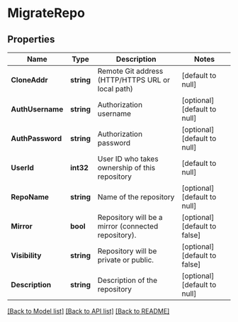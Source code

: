 # MigrateRepo

## Properties
Name | Type | Description | Notes
------------ | ------------- | ------------- | -------------
**CloneAddr** | **string** | Remote Git address (HTTP/HTTPS URL or local path) | [default to null]
**AuthUsername** | **string** | Authorization username | [optional] [default to null]
**AuthPassword** | **string** | Authorization password | [optional] [default to null]
**UserId** | **int32** | User ID who takes ownership of this repository | [default to null]
**RepoName** | **string** | Name of the repository | [optional] [default to null]
**Mirror** | **bool** | Repository will be a mirror (connected repository). | [optional] [default to false]
**Visibility** | **string** | Repository will be private or public. | [optional] [default to false]
**Description** | **string** | Description of the repository | [optional] [default to null]

[[Back to Model list]](../README.md#documentation-for-models) [[Back to API list]](../README.md#documentation-for-api-endpoints) [[Back to README]](../README.md)

